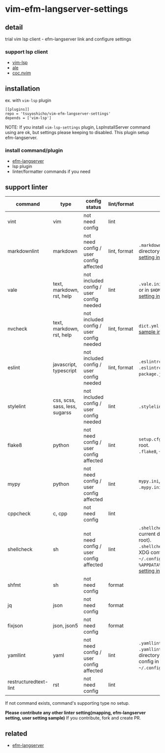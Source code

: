 # vim-efm-langserver-settings

## detail

trial vim lsp client - efm-langserver link and configure settings

### support lsp client

- [vim-lsp](https://github.com/prabirshrestha/vim-lsp)
- [ale](https://github.com/dense-analysis/ale)
- [coc.nvim](https://github.com/neoclide/coc.nvim)

## installation

ex. with `vim-lsp` plugin

```vim
[[plugins]]
repo = 'tsuyoshicho/vim-efm-langserver-settings'
depends = ['vim-lsp']
```

NOTE:
If you install `vim-lsp-settings` plugin,  LspInstallServer command using are ok, but settings please keeping to disabled.
This plugin setup efm-langserver.

### install command/plugin

- [efm-langserver](https://github.com/mattn/efm-langserver)
- lsp plugin
- linter/formatter commands if you need

## support linter

| command               | type                           | config status                            | lint/format  | note                                                                                                                                                                                                                                                                                                                      |
|-----------------------|--------------------------------|------------------------------------------|--------------|---------------------------------------------------------------------------------------------------------------------------------------------------------------------------------------------------------------------------------------------------------------------------------------------------------------------------|
| vint                  | vim                            | not need config                          | lint         |                                                                                                                                                                                                                                                                                                                           |
| markdownlint          | markdown                       | not need config / user config affected   | lint, format | `.markdownlint.json` in the current directory.<br> [setting in project root sample](example/efm-langserver/root/.markdownlint.json).                                                                                                                                                                                      |
| vale                  | text, markdown, rst, help      | not included config / user config needed | lint         | `.vale.ini` in the current directory.<br> or in `$HOME` directory. <br> [setting in home sample](example/efm-langserver/home/.vale.ini).                                                                                                                                                                                  |
| nvcheck               | text, markdown, rst, help      | not included config / user config needed | lint, format | `dict.yml` in the project root.<br> [sample in vimdoc-jp-working](https://github.com/vim-jp/vimdoc-ja-working/blob/master/dict.yml).                                                                                                                                                                                      |
| eslint                | javascript, typescript         | not included config / user config needed | lint, format | `.eslintrc.js`, `.eslintrc.yaml (yml)`, `.eslintrc.json` or setting into `package.json` in the project root.                                                                                                                                                                                                              |
| stylelint             | css, scss, sass, less, sugarss | not included config / user config needed | lint         | `.stylelintrc.json` in the project root.                                                                                                                                                                                                                                                                                  |
| flake8                | python                         | not need config / user config affected   | lint         | `setup.cfg`, `tox.ini`, `.flake8` in project root.<br> `.flake8`, `~/.config/flake8` in home.                                                                                                                                                                                                                             |
| mypy                  | python                         | not need config / user config affected   | lint         | `mypy.ini`, `setup.cfg`  in project root. <br> `.mypy.ini` in `$HOME` directory.                                                                                                                                                                                                                                          |
| cppcheck              | c, cpp                         | not need config                          | lint         |                                                                                                                                                                                                                                                                                                                           |
| shellcheck            | sh                             | not need config / user config affected   | lint         | `.shellcheckrc` or `shellcheckrc` in the current directory(search parent upto root).<br> `.shellcheckrc` in `$HOME` directory.  <br>  XDG config directory (usually `~/.config/shellcheckrc` ) on Unix, or `%APPDATA%/shellcheckrc` on Windows. <br> [setting in home sample](example/efm-langserver/home/.shellcheckrc). |
| shfmt                 | sh                             | not need config                          | format       |                                                                                                                                                                                                                                                                                                                           |
| jq                    | json                           | not need config                          | format       |                                                                                                                                                                                                                                                                                                                           |
| fixjson               | json, json5                    | not need config                          | format       |                                                                                                                                                                                                                                                                                                                           |
| yamllint              | yaml                           | not need config / user config affected   | lint         | `.yamllint` , `.yamllint.yaml` or `.yamllint.yml` in the current working directory<br> config in $XDG_CONFIG_HOME `~/.config/yamllint/config`(support?).                                                                                                                                                                            |
| restructuredtext-lint | rst                            | not need config                          | lint         |                                                                                                                                                                                                                                                                                                                           |

If not command exists, command's supporting type no setup.

**Please contribute any other linter setting(mapping, efm-langserver setting, user setting sample)**
If you contribute, fork and create PR.

## related

- [efm-langserver](https://github.com/mattn/efm-langserver)
